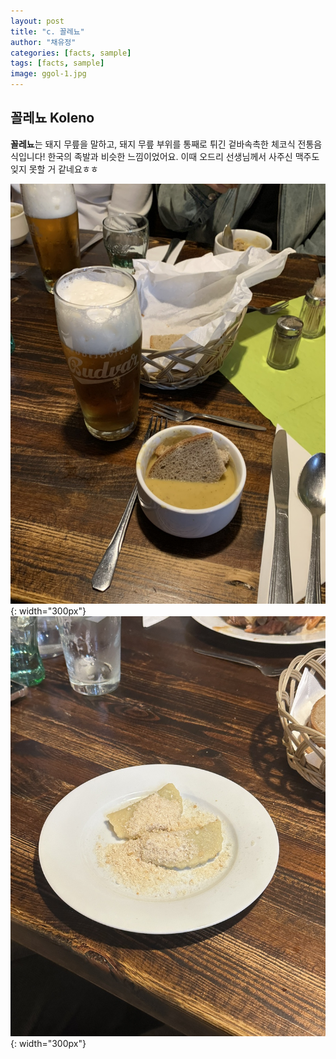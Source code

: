 ```yaml
---
layout: post
title: "c. 꼴레뇨"
author: "채유정"
categories: [facts, sample]
tags: [facts, sample]
image: ggol-1.jpg
---
```


## 꼴레뇨 Koleno

**꼴레뇨**는 돼지 무릎을 말하고, 돼지 무릎 부위를 통째로 튀긴 겉바속촉한 체코식 전통음식입니다! 한국의 족발과 비슷한 느낌이었어요. 이때 오드리 선생님께서 사주신 맥주도 잊지 못할 거 같네요ㅎㅎ

![이미지](/assets/img/ggol-2.jpg "꼴레뇨"){: width="300px"}
![이미지](/assets/img/ggol-3.jpg "꼴레뇨"){: width="300px"}
